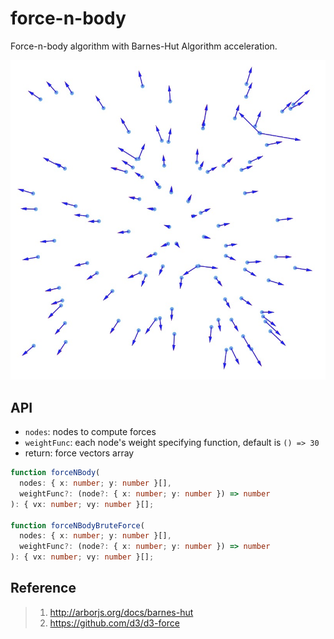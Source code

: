 # force-n-body

Force-n-body algorithm with Barnes-Hut Algorithm acceleration.

![](./demo/force-n-body-demo.jpg)

## API

* `nodes`: nodes to compute forces
* `weightFunc`: each node's weight specifying function, default is `() => 30`
* return: force vectors array

```ts
function forceNBody(
  nodes: { x: number; y: number }[],
  weightFunc?: (node?: { x: number; y: number }) => number
): { vx: number; vy: number }[];

function forceNBodyBruteForce(
  nodes: { x: number; y: number }[],
  weightFunc?: (node?: { x: number; y: number }) => number
): { vx: number; vy: number }[];
```


## Reference

> 1. http://arborjs.org/docs/barnes-hut
> 2. https://github.com/d3/d3-force